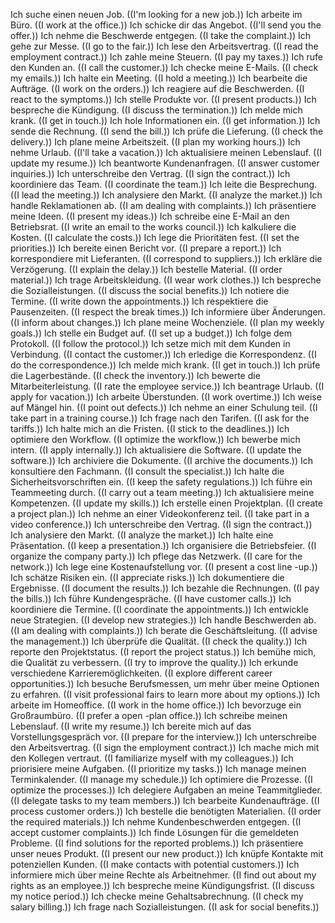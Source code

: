 Ich suche einen neuen Job. ((I'm looking for a new job.))
Ich arbeite im Büro. ((I work at the office.))
Ich schicke dir das Angebot. ((I'll send you the offer.))
Ich nehme die Beschwerde entgegen. ((I take the complaint.))
Ich gehe zur Messe. ((I go to the fair.))
Ich lese den Arbeitsvertrag. ((I read the employment contract.))
Ich zahle meine Steuern. ((I pay my taxes.))
Ich rufe den Kunden an. ((I call the customer.))
Ich checke meine E-Mails. ((I check my emails.))
Ich halte ein Meeting. ((I hold a meeting.))
Ich bearbeite die Aufträge. ((I work on the orders.))
Ich reagiere auf die Beschwerden. ((I react to the symptoms.))
Ich stelle Produkte vor. ((I present products.))
Ich bespreche die Kündigung. ((I discuss the termination.))
Ich melde mich krank. ((I get in touch.))
Ich hole Informationen ein. ((I get information.))
Ich sende die Rechnung. ((I send the bill.))
Ich prüfe die Lieferung. ((I check the delivery.))
Ich plane meine Arbeitszeit. ((I plan my working hours.))
Ich nehme Urlaub. ((I'll take a vacation.))
Ich aktualisiere meinen Lebenslauf. ((I update my resume.))
Ich beantworte Kundenanfragen. ((I answer customer inquiries.))
Ich unterschreibe den Vertrag. ((I sign the contract.))
Ich koordiniere das Team. ((I coordinate the team.))
Ich leite die Besprechung. ((I lead the meeting.))
Ich analysiere den Markt. ((I analyze the market.))
Ich handle Reklamationen ab. ((I am dealing with complaints.))
Ich präsentiere meine Ideen. ((I present my ideas.))
Ich schreibe eine E-Mail an den Betriebsrat. ((I write an email to the works council.))
Ich kalkuliere die Kosten. ((I calculate the costs.))
Ich lege die Prioritäten fest. ((I set the priorities.))
Ich bereite einen Bericht vor. ((I prepare a report.))
Ich korrespondiere mit Lieferanten. ((I correspond to suppliers.))
Ich erkläre die Verzögerung. ((I explain the delay.))
Ich bestelle Material. ((I order material.))
Ich trage Arbeitskleidung. ((I wear work clothes.))
Ich bespreche die Sozialleistungen. ((I discuss the social benefits.))
Ich notiere die Termine. ((I write down the appointments.))
Ich respektiere die Pausenzeiten. ((I respect the break times.))
Ich informiere über Änderungen. ((I inform about changes.))
Ich plane meine Wochenziele. ((I plan my weekly goals.))
Ich stelle ein Budget auf. ((I set up a budget.))
Ich folge dem Protokoll. ((I follow the protocol.))
Ich setze mich mit dem Kunden in Verbindung. ((I contact the customer.))
Ich erledige die Korrespondenz. ((I do the correspondence.))
Ich melde mich krank. ((I get in touch.))
Ich prüfe die Lagerbestände. ((I check the inventory.))
Ich bewerte die Mitarbeiterleistung. ((I rate the employee service.))
Ich beantrage Urlaub. ((I apply for vacation.))
Ich arbeite Überstunden. ((I work overtime.))
Ich weise auf Mängel hin. ((I point out defects.))
Ich nehme an einer Schulung teil. ((I take part in a training course.))
Ich frage nach den Tarifen. ((I ask for the tariffs.))
Ich halte mich an die Fristen. ((I stick to the deadlines.))
Ich optimiere den Workflow. ((I optimize the workflow.))
Ich bewerbe mich intern. ((I apply internally.))
Ich aktualisiere die Software. ((I update the software.))
Ich archiviere die Dokumente. ((I archive the documents.))
Ich konsultiere den Fachmann. ((I consult the specialist.))
Ich halte die Sicherheitsvorschriften ein. ((I keep the safety regulations.))
Ich führe ein Teammeeting durch. ((I carry out a team meeting.))
Ich aktualisiere meine Kompetenzen. ((I update my skills.))
Ich erstelle einen Projektplan. ((I create a project plan.))
Ich nehme an einer Videokonferenz teil. ((I take part in a video conference.))
Ich unterschreibe den Vertrag. ((I sign the contract.))
Ich analysiere den Markt. ((I analyze the market.))
Ich halte eine Präsentation. ((I keep a presentation.))
Ich organisiere die Betriebsfeier. ((I organize the company party.))
Ich pflege das Netzwerk. ((I care for the network.))
Ich lege eine Kostenaufstellung vor. ((I present a cost line -up.))
Ich schätze Risiken ein. ((I appreciate risks.))
Ich dokumentiere die Ergebnisse. ((I document the results.))
Ich bezahle die Rechnungen. ((I pay the bills.))
Ich führe Kundengespräche. ((I have customer calls.))
Ich koordiniere die Termine. ((I coordinate the appointments.))
Ich entwickle neue Strategien. ((I develop new strategies.))
Ich handle Beschwerden ab. ((I am dealing with complaints.))
Ich berate die Geschäftsleitung. ((I advise the management.))
Ich überprüfe die Qualität. ((I check the quality.))
Ich reporte den Projektstatus. ((I report the project status.))
Ich bemühe mich, die Qualität zu verbessern. ((I try to improve the quality.))
Ich erkunde verschiedene Karrieremöglichkeiten. ((I explore different career opportunities.))
Ich besuche Berufsmessen, um mehr über meine Optionen zu erfahren. ((I visit professional fairs to learn more about my options.))
Ich arbeite im Homeoffice. ((I work in the home office.))
Ich bevorzuge ein Großraumbüro. ((I prefer a open -plan office.))
Ich schreibe meinen Lebenslauf. ((I write my resume.))
Ich bereite mich auf das Vorstellungsgespräch vor. ((I prepare for the interview.))
Ich unterschreibe den Arbeitsvertrag. ((I sign the employment contract.))
Ich mache mich mit den Kollegen vertraut. ((I familiarize myself with my colleagues.))
Ich priorisiere meine Aufgaben. ((I prioritize my tasks.))
Ich manage meinen Terminkalender. ((I manage my schedule.))
Ich optimiere die Prozesse. ((I optimize the processes.))
Ich delegiere Aufgaben an meine Teammitglieder. ((I delegate tasks to my team members.))
Ich bearbeite Kundenaufträge. ((I process customer orders.))
Ich bestelle die benötigten Materialien. ((I order the required materials.))
Ich nehme Kundenbeschwerden entgegen. ((I accept customer complaints.))
Ich finde Lösungen für die gemeldeten Probleme. ((I find solutions for the reported problems.))
Ich präsentiere unser neues Produkt. ((I present our new product.))
Ich knüpfe Kontakte mit potenziellen Kunden. ((I make contacts with potential customers.))
Ich informiere mich über meine Rechte als Arbeitnehmer. ((I find out about my rights as an employee.))
Ich bespreche meine Kündigungsfrist. ((I discuss my notice period.))
Ich checke meine Gehaltsabrechnung. ((I check my salary billing.))
Ich frage nach Sozialleistungen. ((I ask for social benefits.))
